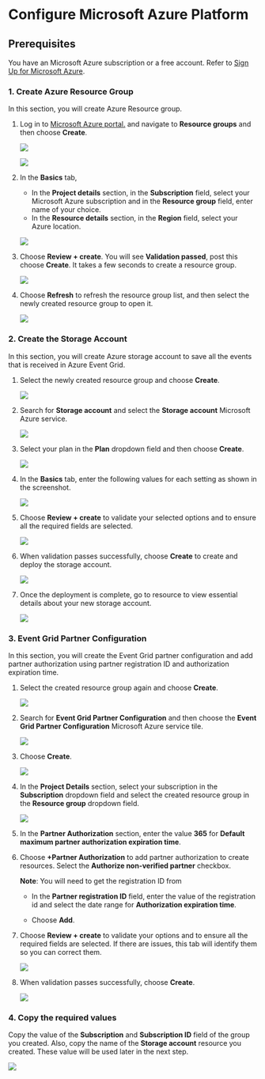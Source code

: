 # Configure Microsoft Azure Platform

## Prerequisites

You have an Microsoft Azure subscription or a free account. Refer to [Sign Up for Microsoft Azure](https://azure.microsoft.com/).

### 1. Create Azure Resource Group
In this section, you will create Azure Resource group.

1. Log in to [Microsoft Azure portal.](https://portal.azure.com/) and navigate to **Resource groups** and then choose **Create**.
    <p><img src="./images/01-resourcegroups.png"></p>

    <p><img src="./images/02-createresourcegroups.png"></p>

2. In the **Basics** tab, 
    - In the **Project details** section, in the **Subscription** field, select your Microsoft Azure subscription and in the **Resource group** field, enter name of your choice. 
    - In the **Resource details** section, in the **Region** field, select your Azure location.
    
    <p><img src="./images/03-reviewandcreate.png"></p>

3. Choose **Review + create**. You will see **Validation passed**, post this choose **Create**. It takes a few seconds to create a resource group.

    <p><img src="./images/04-validatepasscreate.png"></p>

4. Choose **Refresh**  to refresh the resource group list, and then select the newly created resource group to open it. 

    <p><img src="./images/05-refeshresourcegroups.png"></p>

### 2. Create the Storage Account
In this section, you will create Azure storage account to save all the events that is received in Azure Event Grid.

1. Select the newly created resource group and choose **Create**. 
    <p><img src="./images/06-createresource.png"></p>

2. Search for **Storage account** and select the **Storage account** Microsoft Azure service.
    <p><img src="./images/07-searchstorage.png"></p>

3. Select your plan in the **Plan** dropdown field and then choose **Create**.
    <p><img src="./images/08-createstorage.png"></p>

4. In the **Basics** tab, enter the following values for each setting as shown in the screenshot.
    <p><img src="./images/09-createdetailstorage.png"></p>

5. Choose **Review + create** to validate your selected options and to ensure all the required fields are selected.
        <p><img src="./images/10-afterreviewcreate.png"></p>

6. When validation passes successfully, choose **Create** to create and deploy the storage account.
    <p><img src="./images/11-storagecreated.png"></p>

7. Once the deployment is complete, go to resource to view essential details about your new storage account.
    <p><img src="./images/11-storagecreated.png"></p>

### 3. Event Grid Partner Configuration 

In this section, you will create the Event Grid partner configuration and add partner authorization using partner registration ID and authorization expiration time. 

1. Select the created resource group again and choose **Create**. 
    <p><img src="./images/12-createeventgridresource.png"></p>

2. Search for **Event Grid Partner Configuration** and then choose the **Event Grid Partner Configuration** Microsoft Azure service tile.
    <p><img src="./images/13-searcheventgridpartner.png"></p>

3. Choose **Create**.
    <p><img src="./images/14-createeventgridpartner.png"></p>

4. In the **Project Details** section, select your subscription in the **Subscription** dropdown field and select the created resource group in the **Resource group** dropdown field.

    <p><img src="./images/15-addpartnername.png"></p>

5. In the **Partner Authorization** section, enter the value **365** for **Default maximum partner authorization expiration time**.

6. Choose **+Partner Authorization** to add partner authorization to create resources. Select the **Authorize non-verified partner** checkbox.

    **Note**: You will need to get the registration ID from <UMA>

    - In the **Partner registration ID** field, enter the value of the registration id and select the date range for **Authorization expiration time**.

    - Choose **Add**.   

5. Choose **Review + create** to validate your options and to ensure all the required fields are selected. If there are issues, this tab will identify them so you can correct them.
    <p><img src="./images/16-reviewcreategridpartner.png"></p>

6. When validation passes successfully, choose **Create**.
    <p><img src="./images/17-aftervalidationcreate.png"></p>


### 4. Copy the required values

Copy the value of the **Subscription** and **Subscription ID** field of the group you created. Also, copy the name of the **Storage account** resource you created. These value will be used later in the next step. 
<p><img src="./images/18-completesetupforazure.png"></p>
